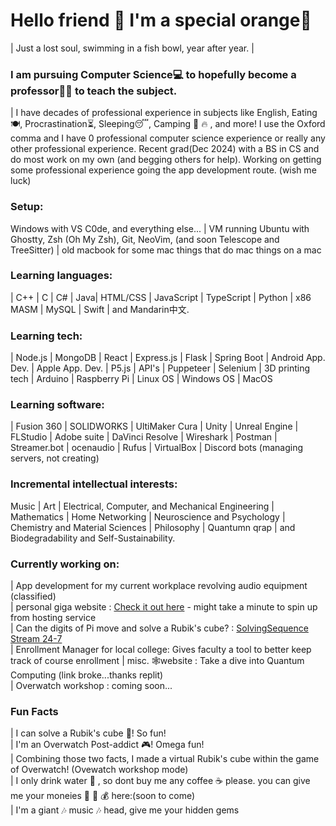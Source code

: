 # Hello friend 👋 I'm a special orange🍊 
| Just a lost soul, swimming in a fish bowl, year after year. |

### I am pursuing Computer Science💻 to hopefully become a professor👨‍🏫 to teach the subject. 
| I have decades of professional experience in subjects like English, Eating🍽, Procrastination⏳, Sleeping😴, Camping :evergreen_tree: :fire: , and more! I use the Oxford comma and I have 0 professional computer science experience or really any other professional experience. Recent grad(Dec 2024) with a BS in CS and do most work on my own (and begging others for help). Working on getting some professional experience going the app development route. (wish me luck) 

### Setup:
Windows with VS C0de, and everything else...  | VM running Ubuntu with Ghostty, Zsh (Oh My Zsh), Git, NeoVim, (and soon Telescope and TreeSitter) | old macbook for some mac things that do mac things on a mac
### Learning languages: 
| C++ | C | C# | Java|   HTML/CSS | JavaScript | TypeScript | Python | x86 MASM | MySQL | Swift | and Mandarin中文. 
### Learning tech: 
| Node.js | MongoDB | React | Express.js | Flask | Spring Boot | Android App. Dev. | Apple App. Dev. | P5.js | API's | Puppeteer | Selenium | 3D printing tech | Arduino | Raspberry Pi | Linux OS | Windows OS | MacOS 
### Learning software: 
| Fusion 360 | SOLIDWORKS | UltiMaker Cura | Unity | Unreal Engine | FLStudio | Adobe suite | DaVinci Resolve | Wireshark | Postman | Streamer.bot | ocenaudio | Rufus | VirtualBox | Discord bots (managing servers, not creating)

### Incremental intellectual interests: 
Music | Art | Electrical, Computer, and Mechanical Engineering | Mathematics | Home Networking | Neuroscience and Psychology | Chemistry and Material Sciences | Philosophy | Quantumn qrap | and Biodegradability and Self-Sustainability. 
### Currently working on: 
| App development for my current workplace revolving audio equipment (classified) \
| personal giga website : [Check it out here](https://glegoo.co/) - might take a minute to spin up from hosting service \
| Can the digits of Pi move and solve a Rubik's cube? : [SolvingSequence Stream 24-7](https://www.twitch.tv/solvingsequence) \
| Enrollment Manager for local college: Gives faculty a tool to better keep track of course enrollment
| misc. :spider_web:website : Take a dive into Quantum Computing (link broke...thanks replit) \
| Overwatch workshop : coming soon...


### Fun Facts 
| I can solve a Rubik's cube :ice_cube:! So fun!\
| I'm an Overwatch Post-addict :video_game:! Omega fun!\
| Combining those two facts, I made a virtual Rubik's cube within the game of Overwatch! (Ovewatch workshop mode)\
| I only drink water :potable_water: , so dont buy me any coffee :coffee: please. you can give me your moneies :money_mouth_face: :money_with_wings: :moneybag: here:(soon to come)\
| I'm a giant :notes: music :notes: head, give me your hidden gems
